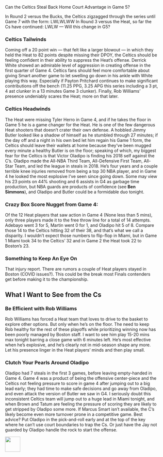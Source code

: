 Can the Celtics Steal Back Home Court Advantage in Game 5?

In Round 2 versus the Bucks, the Celtics zigzagged through the series until Game 7 with the form: LWLWLWW
In Round 3 versus the Heat, so far the Cs have continued: LWLW — Will this change in G5?

### Celtics Tailwinds
Coming off a 20 point win — that felt like a larger blowout — in which they held the Heat to 82 points despite missing their DPOY, the Celtics should be feeling confident in their ability to suppress the Heat’s offense. Derrick White showed an admirable level of aggression in creating offense in the first quarter of Game 4. Celtics fans should feel more comfortable about giving Smart another game to let swelling go down in his ankle with White playing this way. Especially if Payton Pritchard continues to make significant contributions off the bench (11.25 PPG, 3.25 APG this series including a 3 pt, 4 ast clunker in a 13 minutes Game 3 clunker). Finally, Rob Williams’ presence undeniably scares the Heat; more on that later.

### Celtics Headwinds
The Heat were missing Tyler Herro in Game 4, and if he takes the floor in Game 5 he is a game changer for the Heat. He is one of the few dangerous Heat shooters that doesn’t crater their own defense.  A hobbled Jimmy Butler looked like a shadow of himself as he stumbled through 27 minutes; if the day off and a night in his own bed let him regain his Game 1 form, the Celtics should leave their wallets at home because they’ve been mugged every minute a healthy Butler is on the floor; speaking of which, my biggest fear for the Celtics is that Victor Oladipo is finding his 2018 self against the C’s. Oladipo made the All-NBA Third Team, All-Defensive First Team, All-Star Team, and led the league in steals in 2018. He’s four years and a couple terrible knee injuries removed from being a top 30 NBA player, and in Game 4 he looked the most explosive I’ve seen since going down. Some may view his 23 points on 44% shooting and 6 assists in G4 as garbage time production, but NBA guards are products of confidence (see __Ben Simmons__), and Oladipo and Butler could be a formidable duo tonight.

### Crazy Box Score Nugget from Game 4:
Of the 12 Heat players that saw action in Game 4 (None less than 5 mins), only three players made it to the free throw line for a total of 14 attempts. Adebayo went 3 for 5, Martin went 0 for 1, and Oladipo hit 5 of 8. Compare those 14 to the Celtics hitting 32 of their 38, and that’s what we call a disparity. I wouldn’t expect those numbers to flip-flop in Miami, but in Game 1 Miami took 34 to the Celtics’ 32 and in Game 2 the Heat took 22 to Boston’s 23. 

### Something to Keep An Eye On
That injury report. There are rumors a couple of Heat players stayed in Boston (COVID issues?). This could be the break most Finals contenders get before making it to the championship.

## What I Want to See from the Cs

### Be Efficient with Rob Williams
Rob Williams has forced a Heat team that loves to drive to the basket to explore other options. But only when he’s on the floor. The need to keep Rob healthy for the rest of these playoffs while prioritizing winning now has been poorly managed by Boston staff. I want to see him play 15-20 mins max tonight barring a close game with 6 minutes left. He’s most effective when he’s explosive, and he’s clearly not in mid-season shape any more. Let his presence linger in the Heat players’ minds and then play small. 

### Clutch Your Pearls Around Oladipo
Oladipo had 7 steals in the first 3 games, before leaving empty-handed in Game 4. Game 4 was a product of being the offensive center-piece and the Celtics not feeling pressure to score in game 4 after jumping out to a big lead early; they had time to make safe decisions and go away from Oladipo, and even attack the version of Butler we saw in G4. I seriously doubt this inconsistent Celtics team will jump out to a huge lead in Miami tonight, and when Brown and Tatum are feeling the pressure of scoring they are likely to get stripped by Oladipo some more. If Marcus Smart isn’t available, the C’s likely become even more turnover prone in a competitive game. Best advice? Put Oladipo in the pick-and-roll early and at the top of the key where he can’t use court boundaries to trap the Cs. Or just have the Jay not guarded by Oladipo handle the rock to start the offense.

<img src="/criticalcelticsfan/assets/ccflogo.jpg" width="50" height="50" />
